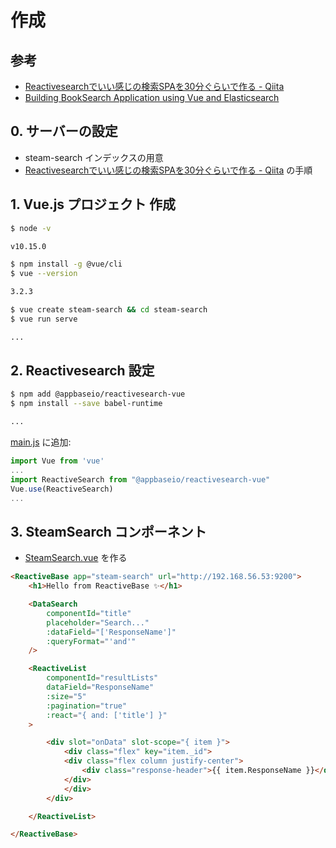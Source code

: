# 作成

## 参考

- [Reactivesearchでいい感じの検索SPAを30分ぐらいで作る - Qiita](https://qiita.com/j-yama/items/546f6b7605c9e71d0454)
- [Building BookSearch Application using Vue and Elasticsearch](https://medium.appbase.io/building-booksearch-application-using-vue-and-elasticsearch-a39615f4d6b3)

## 0. サーバーの設定

- steam-search インデックスの用意
- [Reactivesearchでいい感じの検索SPAを30分ぐらいで作る - Qiita](https://qiita.com/j-yama/items/546f6b7605c9e71d0454) の手順

## 1. Vue.js プロジェクト 作成

~~~bash
$ node -v

v10.15.0
~~~

~~~bash
$ npm install -g @vue/cli
$ vue --version

3.2.3
~~~

~~~bash
$ vue create steam-search && cd steam-search
$ vue run serve

...
~~~

## 2. Reactivesearch 設定

~~~bash
$ npm add @appbaseio/reactivesearch-vue
$ npm install --save babel-runtime

...
~~~

[main.js](../src/main.js) に追加:

~~~js
import Vue from 'vue'
...
import ReactiveSearch from "@appbaseio/reactivesearch-vue"
Vue.use(ReactiveSearch)
...
~~~

## 3. SteamSearch コンポーネント

- [SteamSearch.vue](../src/components/SteamSearch.vue) を作る

~~~html
<ReactiveBase app="steam-search" url="http://192.168.56.53:9200">
    <h1>Hello from ReactiveBase ✨</h1>

    <DataSearch
        componentId="title"
        placeholder="Search..."
        :dataField="['ResponseName']"
        :queryFormat="'and'"
    />

    <ReactiveList
        componentId="resultLists"
        dataField="ResponseName"
        :size="5"
        :pagination="true"
        :react="{ and: ['title'] }"
    >

        <div slot="onData" slot-scope="{ item }">
            <div class="flex" key="item._id">
            <div class="flex column justify-center">
                <div class="response-header">{{ item.ResponseName }}</div>
            </div>
            </div>
        </div>

    </ReactiveList>

</ReactiveBase>
~~~